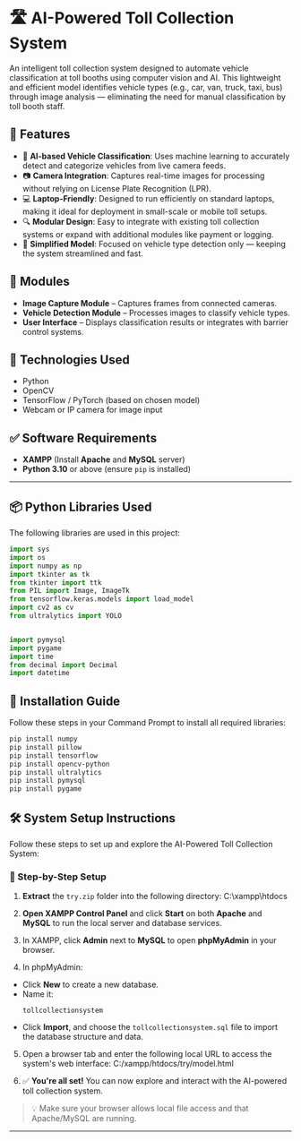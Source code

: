 # 🛣️ AI-Powered Toll Collection System

An intelligent toll collection system designed to automate vehicle classification at toll booths using computer vision and AI. This lightweight and efficient model identifies vehicle types (e.g., car, van, truck, taxi, bus) through image analysis — eliminating the need for manual classification by toll booth staff.

## 🚀 Features

- 🤖 **AI-based Vehicle Classification**: Uses machine learning to accurately detect and categorize vehicles from live camera feeds.
- 📷 **Camera Integration**: Captures real-time images for processing without relying on License Plate Recognition (LPR).
- 💻 **Laptop-Friendly**: Designed to run efficiently on standard laptops, making it ideal for deployment in small-scale or mobile toll setups.
- 🔍 **Modular Design**: Easy to integrate with existing toll collection systems or expand with additional modules like payment or logging.
- 🧠 **Simplified Model**: Focused on vehicle type detection only — keeping the system streamlined and fast.

## 🧩 Modules

- **Image Capture Module** – Captures frames from connected cameras.
- **Vehicle Detection Module** – Processes images to classify vehicle types.
- **User Interface** – Displays classification results or integrates with barrier control systems.

## 🔧 Technologies Used

- Python
- OpenCV
- TensorFlow / PyTorch (based on chosen model)
- Webcam or IP camera for image input

## ✅ Software Requirements

- **XAMPP** (Install **Apache** and **MySQL** server)
- **Python 3.10** or above (ensure `pip` is installed)

---

## 📦 Python Libraries Used

The following libraries are used in this project:

```python
import sys 
import os
import numpy as np
import tkinter as tk
from tkinter import ttk
from PIL import Image, ImageTk
from tensorflow.keras.models import load_model
import cv2 as cv
from ultralytics import YOLO


import pymysql
import pygame
import time
from decimal import Decimal
import datetime
```

## 🔧 Installation Guide

Follow these steps in your Command Prompt to install all required libraries:

```bash
pip install numpy
pip install pillow
pip install tensorflow
pip install opencv-python
pip install ultralytics
pip install pymysql
pip install pygame
```

## 🛠️ System Setup Instructions

Follow these steps to set up and explore the AI-Powered Toll Collection System:

### 📁 Step-by-Step Setup

1. **Extract** the `try.zip` folder into the following directory: C:\xampp\htdocs
   
2. **Open XAMPP Control Panel** and click **Start** on both **Apache** and **MySQL** to run the local server and database services.

3. In XAMPP, click **Admin** next to **MySQL** to open **phpMyAdmin** in your browser.

4. In phpMyAdmin:
- Click **New** to create a new database.
- Name it:
  ```
  tollcollectionsystem
  ```
- Click **Import**, and choose the `tollcollectionsystem.sql` file to import the database structure and data.

5. Open a browser tab and enter the following local URL to access the system's web interface: C:/xampp/htdocs/try/model.html

6. ✅ **You're all set!** You can now explore and interact with the AI-powered toll collection system.

> 💡 Make sure your browser allows local file access and that Apache/MySQL are running.

---
